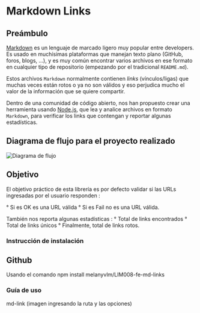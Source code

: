 # Markdown Links

## Preámbulo

[Markdown](https://es.wikipedia.org/wiki/Markdown) es un lenguaje de marcado
ligero muy popular entre developers. Es usado en muchísimas plataformas que
manejan texto plano (GitHub, foros, blogs, ...), y es muy común
encontrar varios archivos en ese formato en cualquier tipo de repositorio
(empezando por el tradicional `README.md`).

Estos archivos `Markdown` normalmente contienen _links_ (vínculos/ligas) que
muchas veces están rotos o ya no son válidos y eso perjudica mucho el valor de
la información que se quiere compartir.

Dentro de una comunidad de código abierto, nos han propuesto crear una
herramienta usando [Node.js](https://nodejs.org/), que lea y analice archivos
en formato `Markdown`, para verificar los links que contengan y reportar
algunas estadísticas.

## Diagrama de flujo para el proyecto realizado
![Diagrama de flujo](https://user-images.githubusercontent.com/45083232/54318408-44127180-45b4-11e9-8e7a-a8f78d4cde17.png)

## Objetivo

El objetivo práctico de esta librería es por defecto validar si las URLs ingresadas por el usuario responden :

° Si es OK es una URL válida
° Si es Fail no es una URL válida.

También nos reporta algunas estadísticas :
° Total de links encontrados
° Total de links únicos
° Finalmente, total de links rotos.

### Instrucción de instalación 

## Github 

Usando el comando npm install melanyvlm/LIM008-fe-md-links
 
### Guía de uso 

md-link (imagen ingresando la ruta y las opciones)



